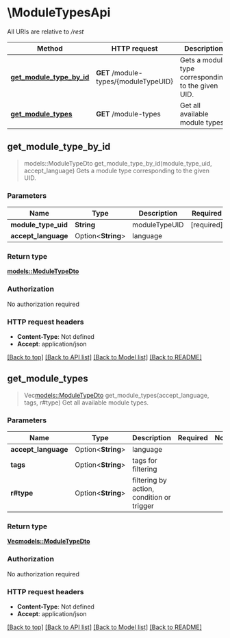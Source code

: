 # \ModuleTypesApi

All URIs are relative to */rest*

Method | HTTP request | Description
------------- | ------------- | -------------
[**get_module_type_by_id**](ModuleTypesApi.md#get_module_type_by_id) | **GET** /module-types/{moduleTypeUID} | Gets a module type corresponding to the given UID.
[**get_module_types**](ModuleTypesApi.md#get_module_types) | **GET** /module-types | Get all available module types.



## get_module_type_by_id

> models::ModuleTypeDto get_module_type_by_id(module_type_uid, accept_language)
Gets a module type corresponding to the given UID.

### Parameters


Name | Type | Description  | Required | Notes
------------- | ------------- | ------------- | ------------- | -------------
**module_type_uid** | **String** | moduleTypeUID | [required] |
**accept_language** | Option<**String**> | language |  |

### Return type

[**models::ModuleTypeDto**](ModuleTypeDTO.md)

### Authorization

No authorization required

### HTTP request headers

- **Content-Type**: Not defined
- **Accept**: application/json

[[Back to top]](#) [[Back to API list]](../README.md#documentation-for-api-endpoints) [[Back to Model list]](../README.md#documentation-for-models) [[Back to README]](../README.md)


## get_module_types

> Vec<models::ModuleTypeDto> get_module_types(accept_language, tags, r#type)
Get all available module types.

### Parameters


Name | Type | Description  | Required | Notes
------------- | ------------- | ------------- | ------------- | -------------
**accept_language** | Option<**String**> | language |  |
**tags** | Option<**String**> | tags for filtering |  |
**r#type** | Option<**String**> | filtering by action, condition or trigger |  |

### Return type

[**Vec<models::ModuleTypeDto>**](ModuleTypeDTO.md)

### Authorization

No authorization required

### HTTP request headers

- **Content-Type**: Not defined
- **Accept**: application/json

[[Back to top]](#) [[Back to API list]](../README.md#documentation-for-api-endpoints) [[Back to Model list]](../README.md#documentation-for-models) [[Back to README]](../README.md)

